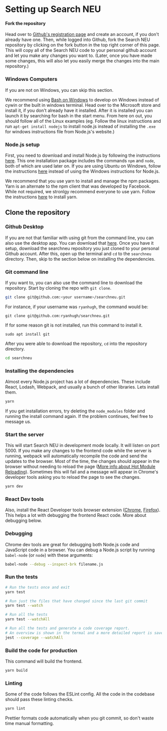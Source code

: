 # Setting up Search NEU

#### Fork the repository

Head over to [Github's registration page](https://github.com/join) and create an account, if you don't already have one. Then, while logged into Github, fork the Search NEU repository by clicking on the fork button in the top right corner of this page. This will copy all of the Search NEU code to your personal github account and let you make any changes you want to. (Later, once you have made some changes, this will also let you easily merge the changes into the main repository.)

### Windows Computers

If you are not on Windows, you can skip this section.

We recommend using [Bash on Windows](https://www.microsoft.com/en-us/p/ubuntu/9nblggh4msv6) to develop on Windows instead of cywin or the built in windows terminal. Head over to the Microsoft store and install it, if you don't already have it installed. After it is installed you can launch it by searching for bash in the start menu. From here on out, you should follow all of the Linux examples (eg. Follow the linux instructions and run `apt-get install nodejs` to install node.js instead of installing the `.exe` for windows instructions file from Node.js's website.)

### Node.js setup

First, you need to download and install Node.js by following the instructions [here](https://nodejs.org/en). This one installation package includes the commands `npm` and `node`, both of which are used later on. If you are using Ubuntu on Windows, follow the instructions [here](https://nodejs.org/en/download/package-manager/#debian-and-ubuntu-based-linux-distributions-enterprise-linux-fedora-and-snap-packages) instead of using the Windows instructions for Node.js.

We recommend that you use yarn to install and manage the npm packages. Yarn is an alternate to the npm client that was developed by Facebook. While not required, we stronlgy recommend everyone to use yarn. Follow the instructions [here](https://yarnpkg.com/lang/en/docs/install/) to install yarn.

## Clone the repository

### Github Desktop

If you are not that familiar with using git from the command line, you can also use the desktop app. You can download that [here](https://desktop.github.com). Once you have it setup, download the searchneu repository you just cloned to your personal Github account. After this, open up the terminal and `cd` to the `searchneu` directory. Then, skip to the section below on installing the dependencies.

### Git command line

If you want to, you can also use the command line to download the repository. Start by cloning the repo with `git clone`.

```bash
git clone git@github.com:<your username>/searchneu.git
```

For instance, if your username was `ryanhugh`, the command would be:

```
git clone git@github.com:ryanhugh/searchneu.git
```

If for some reason git is not installed, run this command to install it.

```
sudo apt install git
```

After you were able to download the repository, `cd` into the repository directory.

```bash
cd searchneu
```

### Installing the dependencies

Almost every Node.js project has a lot of dependencies. These include React, Lodash, Webpack, and usually a bunch of other libraries. Lets install them.

```bash
yarn
```

If you get installation errors, try deleting the `node_modules` folder and running the install command again. If the problem continues, feel free to message us.

### Start the server

This will start Search NEU in development mode locally. It will listen on port 5000. If you make any changes to the frontend code while the server is running, webpack will automatically recompile the code and send the updates to the browser. Most of the time, the changes should appear in the browser without needing to reload the page ([More info about Hot Module Reloading](https://webpack.js.org/concepts/hot-module-replacement/)). Sometimes this will fail and a message will appear in Chrome's developer tools asking you to reload the page to see the changes.

```bash
yarn dev
```

### React Dev tools

Also, install the React Developer tools browser extension ([Chrome](https://chrome.google.com/webstore/detail/react-developer-tools/fmkadmapgofadopljbjfkapdkoienihi?hl=en), [Firefox](https://addons.mozilla.org/en-US/firefox/addon/react-devtools/)). This helps a lot with debugging the frontend React code. More about debugging below.

### Debugging

Chrome dev tools are great for debugging both Node.js code and JavaScript code in a browser. You can debug a Node.js script by running `babel-node` (or `node`) with these arguments:

```bash
babel-node --debug --inspect-brk filename.js
```

### Run the tests

```bash
# Run the tests once and exit
yarn test

# Run just the files that have changed since the last git commit
yarn test --watch

# Run all the tests
yarn test --watchAll

# Run all the tests and generate a code coverage report.
# An overview is shown in the termal and a more detailed report is saved in the coverage directory.
jest --coverage --watchAll
```

### Build the code for production

This command will build the frontend.

```bash
yarn build
```

### Linting

Some of the code follows the ESLint config. All the code in the codebase should pass these linting checks.

```bash
yarn lint
```

Prettier formats code automatically when you git commit, so don't waste time manual formatting.
